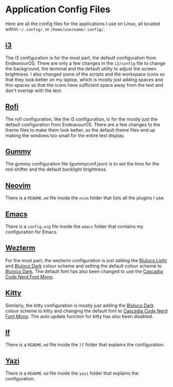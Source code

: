 # Application Config Files
Here are all the config files for the applications I use on Linux, all located within `~/.config/`, or `/home/username/.config/`.


## [i3](https://i3wm.org/)
The i3 configuration is for the most part, the default configuration from EndeavourOS.
There are only a few changes in the `i3/config` file to change the background,
the terminal and the default utility to adjust the screen brightness.
I also changed some of the scripts and the workspace icons so that they look better on my laptop,
which is mostly just adding spaces and thin spaces
so that the icons have sufficient space away from the text and don't overlap with the text.


## [Rofi](https://github.com/davatorium/rofi)
The rofi configuration, like the i3 configuration,
is for the mostly just the default configuration from EndeavourOS.
There are a few changes to the theme files to make them look better,
as the default theme files end up making the windows too small for the entire text display.


## [Gummy](https://github.com/Fushko/gummy)
The gummy configuration file (gummyconf.json) is to set the time for the red-shifter and the default backlight brightness.


## [Neovim](https://neovim.io/)
There is a `README.md` file inside the `nvim` folder that lists all the plugins I use.


## [Emacs](https://www.gnu.org/software/emacs/)
There is a `config.org` file inside the `emacs` folder that contains my configuration for Emacs.


## [Wezterm](https://wezfurlong.org/wezterm/index.html)
For the most part, the wezterm configuration is just adding the
[Bluloco Light](https://github.com/uloco/bluloco.nvim) and
[Bluloco Dark](https://github.com/uloco/bluloco.nvim) colour scheme
and setting the default colour scheme to [Bluloco Dark](https://github.com/uloco/bluloco.nvim).
The default font has also been changed to use the
[Cascadia Code Nerd Font Mono](https://github.com/ryanoasis/nerd-fonts/tree/master/patched-fonts/CascadiaCode).


## [Kitty](https://sw.kovidgoyal.net/kitty/)
Similarly, the kitty configuration is mostly just adding the
[Bluloco Dark](https://github.com/uloco/bluloco.nvim) colour scheme to kitty
and changing the default font to
[Cascadia Code Nerd Font Mono](https://github.com/ryanoasis/nerd-fonts/tree/master/patched-fonts/CascadiaCode).
The auto update function for kitty has also been disabled.


## [lf](https://github.com/gokcehan/lf)
There is a `README.md` file inside the `lf` folder that explains the configuration.

## [Yazi](https://github.com/sxyazi/yazi)
There is a `README.md` file inside the `yazi` folder that explains the configuration.
